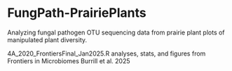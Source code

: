 # FungPath-PrairiePlants
Analyzing fungal pathogen OTU sequencing data from prairie plant plots of manipulated plant diversity.

4A_2020_FrontiersFinal_Jan2025.R analyses, stats, and figures from Frontiers in Microbiomes Burrill et al. 2025
